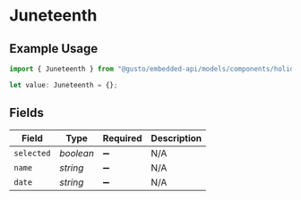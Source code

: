 # Juneteenth

## Example Usage

```typescript
import { Juneteenth } from "@gusto/embedded-api/models/components/holidaypaypolicy.js";

let value: Juneteenth = {};
```

## Fields

| Field              | Type               | Required           | Description        |
| ------------------ | ------------------ | ------------------ | ------------------ |
| `selected`         | *boolean*          | :heavy_minus_sign: | N/A                |
| `name`             | *string*           | :heavy_minus_sign: | N/A                |
| `date`             | *string*           | :heavy_minus_sign: | N/A                |
